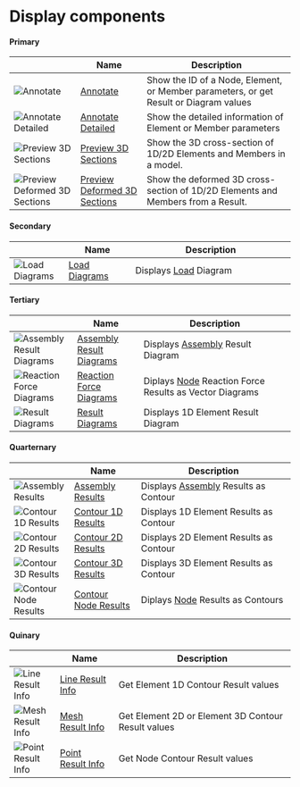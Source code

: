 # Display components
<!--- This file has been auto-generated, do not change it manually! Edit the generator here: https://github.com/arup-group/GSA-Grasshopper/tree/main/DocsGeneration --->

#### Primary

|<img width="20"/>   |<img width="200"/> Name |<img width="1000"/> Description |
| ----------- | ----------- | ----------- |
|![Annotate](./images/Annotate.png) |[Annotate](gsagh-annotate-component.md) |Show the ID of a Node, Element, or Member parameters, or get Result or Diagram values |
|![Annotate Detailed](./images/AnnotateDetailed.png) |[Annotate Detailed](gsagh-annotate-detailed-component.md) |Show the detailed information of Element or Member parameters |
|![Preview 3D Sections](./images/Preview3dSections.png) |[Preview 3D Sections](gsagh-preview-3d-sections-component.md) |Show the 3D cross-section of 1D/2D Elements and Members in a model. |
|![Preview Deformed 3D Sections](./images/PreviewDeformed3dSections.png) |[Preview Deformed 3D Sections](gsagh-preview-deformed-3d-sections-component.md) |Show the deformed 3D cross-section of 1D/2D Elements and Members from a Result. |

#### Secondary

|<img width="20"/>   |<img width="200"/> Name |<img width="1000"/> Description |
| ----------- | ----------- | ----------- |
|![Load Diagrams](./images/LoadDiagrams.png) |[Load Diagrams](gsagh-load-diagrams-component.md) |Displays [Load](gsagh-load-parameter.md) Diagram  |

#### Tertiary

|<img width="20"/>   |<img width="200"/> Name |<img width="1000"/> Description |
| ----------- | ----------- | ----------- |
|![Assembly Result Diagrams](./images/AssemblyResultDiagrams.png) |[Assembly Result Diagrams](gsagh-assembly-result-diagrams-component.md) |Displays [Assembly](gsagh-assembly-parameter.md) Result Diagram  |
|![Reaction Force Diagrams](./images/ReactionForceDiagrams.png) |[Reaction Force Diagrams](gsagh-reaction-force-diagrams-component.md) |Diplays [Node](gsagh-node-parameter.md) Reaction Force Results as Vector Diagrams  |
|![Result Diagrams](./images/ResultDiagrams.png) |[Result Diagrams](gsagh-result-diagrams-component.md) |Displays 1D Element Result Diagram |

#### Quarternary

|<img width="20"/>   |<img width="200"/> Name |<img width="1000"/> Description |
| ----------- | ----------- | ----------- |
|![Assembly Results](./images/AssemblyResults.png) |[Assembly Results](gsagh-assembly-results-component.md) |Displays [Assembly](gsagh-assembly-parameter.md) Results as Contour  |
|![Contour 1D Results](./images/Contour1dResults.png) |[Contour 1D Results](gsagh-contour-1d-results-component.md) |Displays 1D Element Results as Contour |
|![Contour 2D Results](./images/Contour2dResults.png) |[Contour 2D Results](gsagh-contour-2d-results-component.md) |Displays 2D Element Results as Contour |
|![Contour 3D Results](./images/Contour3dResults.png) |[Contour 3D Results](gsagh-contour-3d-results-component.md) |Displays 3D Element Results as Contour |
|![Contour Node Results](./images/ContourNodeResults.png) |[Contour Node Results](gsagh-contour-node-results-component.md) |Diplays [Node](gsagh-node-parameter.md) Results as Contours  |

#### Quinary

|<img width="20"/>   |<img width="200"/> Name |<img width="1000"/> Description |
| ----------- | ----------- | ----------- |
|![Line Result Info](./images/LineResultInfo.png) |[Line Result Info](gsagh-line-result-info-component.md) |Get Element 1D Contour Result values |
|![Mesh Result Info](./images/MeshResultInfo.png) |[Mesh Result Info](gsagh-mesh-result-info-component.md) |Get Element 2D or Element 3D Contour Result values |
|![Point Result Info](./images/PointResultInfo.png) |[Point Result Info](gsagh-point-result-info-component.md) |Get Node Contour Result values |
